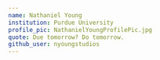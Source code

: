 ```yaml
---
name: Nathaniel Young
institution: Purdue University
profile_pic: NathanielYoungProfilePic.jpg
quote: Due tomorrow? Do tomorrow.
github_user: nyoungstudios
---
```

